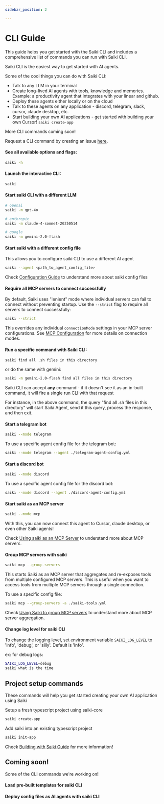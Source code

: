 ```yaml
---
sidebar_position: 2

---
```


# CLI Guide

This guide helps you get started with the Saiki CLI and includes a comprehensive list of commands you can run with Saiki CLI.

Saiki CLI is the easiest way to get started with AI agents.

Some of the cool things you can do with Saiki CLI:

- Talk to any LLM in your terminal
- Create long-lived AI agents with tools, knowledge and memories. Example: a productivity agent that integrates with your linear and github.
- Deploy these agents either locally or on the cloud
- Talk to these agents on any application - discord, telegram, slack, cursor, claude desktop, etc.
- Start building your own AI applications - get started with building your own Cursor! `saiki create-app`


More CLI commands coming soon! 

Request a CLI command by creating an issue [here](https://github.com/truffle-ai/saiki/issues).


#### **See all available options and flags:**

```bash
saiki -h
```

#### **Launch the interactive CLI:**
```bash
saiki
```

#### **Start saiki CLI with a different LLM**
```bash
# openai
saiki -m gpt-4o

# anthropic
saiki -m claude-4-sonnet-20250514

# google
saiki -m gemini-2.0-flash
```


#### **Start saiki with a different config file**

This allows you to configure saiki CLI to use a different AI agent
```bash
saiki --agent <path_to_agent_config_file>
```

Check [Configuration Guide](./configuring-saiki/overview) to understand more about saiki config files

#### **Require all MCP servers to connect successfully**

By default, Saiki uses "lenient" mode where individual servers can fail to connect without preventing startup. Use the `--strict` flag to require all servers to connect successfully:

```bash
saiki --strict
```

This overrides any individual `connectionMode` settings in your MCP server configurations. See [MCP Configuration](./configuring-saiki/mcpServers) for more details on connection modes.

#### **Run a specific command with Saiki CLI:**

```bash
saiki find all .sh files in this directory
```

or do the same with gemini:

```bash
saiki -m gemini-2.0-flash find all files in this directory
```

Saiki CLI can accept __any__ command - if it doesn't see it as an in-built command, it will fire a single run CLI with that request

For instance, in the above command, the query "find all .sh files in this directory" will start Saiki Agent, send it this query, process the response, and then exit.


#### **Start a telegram bot**

```bash
saiki --mode telegram
```
To use a specific agent config file for the telegram bot:
```bash
saiki --mode telegram --agent ./telegram-agent-config.yml
```

<!-- Todo: add telegram demo -->

#### **Start a discord bot**
```bash
saiki --mode discord
```
To use a specific agent config file for the discord bot:
```bash
saiki --mode discord --agent ./discord-agent-config.yml
```

<!-- Todo: add discord demo -->

#### **Start saiki as an MCP server**
```bash
saiki --mode mcp
```

With this, you can now connect this agent to Cursor, claude desktop, or even other Saiki agents!

Check [Using saiki as an MCP Server](./saiki-as-mcp-server.md) to understand more about MCP servers.

#### **Group MCP servers with saiki**
```bash
saiki mcp --group-servers
```

This starts Saiki as an MCP server that aggregates and re-exposes tools from multiple configured MCP servers. This is useful when you want to access tools from multiple MCP servers through a single connection.

To use a specific config file:
```bash
saiki mcp --group-servers -a ./saiki-tools.yml
```

Check [Using Saiki to group MCP servers](./saiki-group-mcp-servers.md) to understand more about MCP server aggregation.


#### **Change log level for saiki CLI**

To change the logging level, set environment variable `SAIKI_LOG_LEVEL` to 'info', 'debug', or 'silly'. Default is 'info'.

ex: for debug logs:
```bash
SAIKI_LOG_LEVEL=debug
saiki what is the time
```


## Project setup commands

These commands will help you get started creating your own AI application using Saiki

Setup a fresh typescript project using saiki-core
```bash
saiki create-app
```

Add saiki into an existing typescript project
```bash
saiki init-app
```

Check [Building with Saiki Guide](../tutorials/index.md) for more information!

## Coming soon!

Some of the CLI commands we're working on!

#### Load pre-built templates for saiki CLI

#### Deploy config files as AI agents with saiki CLI
